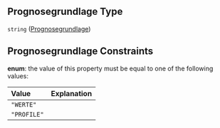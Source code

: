 ## Prognosegrundlage Type

`string` ([Prognosegrundlage](prognosegrundlage.md))

## Prognosegrundlage Constraints

**enum**: the value of this property must be equal to one of the following values:

| Value       | Explanation |
| :---------- | :---------- |
| `"WERTE"`   |             |
| `"PROFILE"` |             |
